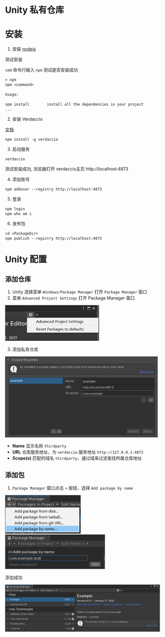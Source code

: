 # Unity 私有仓库

# 安装

1. 安装 [nodejs](https://nodejs.org/en/download) 

 测试安装

   `cmd` 命令行输入 `npm` 测试是否安装成功

   ```shell
   > npm
   npm <command>
   
   Usage:
   
   npm install        install all the dependencies in your project
   ...
   ```

2. 安装 Verdaccio

[文档](https://verdaccio.org/docs/cli)

```
npm install -g verdaccio
```

3. 启动服务

```
verdaccio
```

测试安装成功, 浏览器打开 verdaccio主页 http://localhost:4873

4. 添加账号

```
npm adduser --registry http://localhost:4873
```

5. 登录

```
npm login
npm who am i
```

6. 发布包

```
cd <PackageDir>
npm publish --registry http://localhost:4873
```

# Unity 配置

## 添加仓库

1. Unity 选择菜单 `Windows/Package Manager` 打开 `Package Manager` 窗口
2. 菜单 `Advanced Project Settings` 打开 Package Manager 窗口

<img src="README/Menu-Advanced Project Settings.PNG" alt="Menu-Advanced Project Settings" style="zoom:80%;" />

3. 添加私有仓库

<img src="README/AddRegistry.PNG" alt="AddRegistry" style="zoom: 67%;" />

- **Name** 显示名称 `thirdparty`
- **URL** 仓库服务地址，为 `verdaccio` 服务地址 `http://127.0.0.1:4873`
- **Scope(s)** 匹配的域名 `thirdparty`，通过域来过滤查找所属仓库地址

## 添加包

1. `Package Manager` 窗口点击 `+` 按钮，选择 `Add package by name` 

<img src="README/Menu-Add package by name.PNG" alt="Menu-Add package by name" style="zoom:80%;" />



<img src="README\Add package by name.PNG" alt="Add package by name" style="zoom:80%;" />

添加成功

<img src="README/Add package by name-Detail.PNG" alt="Add package by name-Detail" style="zoom:67%;" />